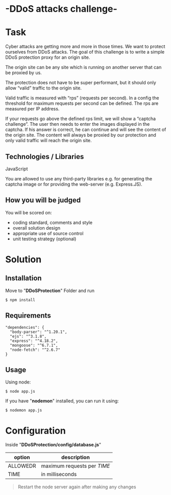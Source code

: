 # -DDoS attacks challenge-




# Task

Cyber attacks are getting more and more in those times. We want to protect ourselves from DDoS attacks. The goal of this challenge is to write a simple DDoS protection proxy for an origin site.

The origin site can be any site which is running on another server that can be proxied by us.

The protection does not have to be super performant, but it should only allow “valid” traffic to the origin site.

Valid traffic is measured with “rps” (requests per second). In a config the threshold for maximum requests per second can be defined. The rps are measured per IP address.

If your requests go above the defined rps limit, we will show a “captcha challenge”. The user then needs to enter the images displayed in the captcha. If his answer is correct, he can continue and will see the content of the origin site. The content will always be proxied by our protection and only valid traffic will reach the origin site.

## **Technologies / Libraries**

JavaScript

You are allowed to use any third-party libraries e.g. for generating the captcha image or for providing the web-server (e.g. Express.JS).

## **How you will be judged**

You will be scored on:

 -  coding standard, comments and style
 -  overall solution design
 - appropriate use of source control
 - unit testing strategy (optional)




# Solution



## Installation
Move to "**DDoSProtection**" Folder and run

    $ npm install

## Requirements

    "dependencies": {
      "body-parser": "^1.20.1",
      "ejs": "^3.1.8",
      "express": "^4.18.2",
      "mongoose": "^6.7.1",
      "node-fetch": "^2.6.7"
    }

##  Usage

Using node:

    $ node app.js

 If you have "**nodemon**" installed, you can run it using:
 

    $ nodemon app.js



# Configuration

Inside "**DDoSProtection/config/database.js**"

|option|description  |
|--|--|
|ALLOWEDR  | maximum requests per *TIME* |
 |TIME | in milliseconds

> Restart the node server again after making any changes
